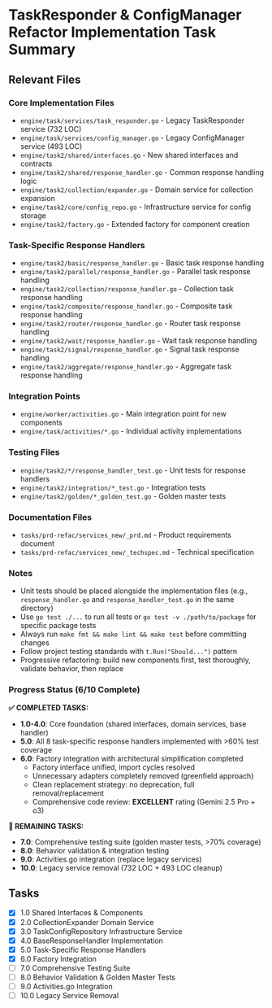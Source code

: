 # TaskResponder & ConfigManager Refactor Implementation Task Summary

## Relevant Files

### Core Implementation Files

- `engine/task/services/task_responder.go` - Legacy TaskResponder service (732 LOC)
- `engine/task/services/config_manager.go` - Legacy ConfigManager service (493 LOC)
- `engine/task2/shared/interfaces.go` - New shared interfaces and contracts
- `engine/task2/shared/response_handler.go` - Common response handling logic
- `engine/task2/collection/expander.go` - Domain service for collection expansion
- `engine/task2/core/config_repo.go` - Infrastructure service for config storage
- `engine/task2/factory.go` - Extended factory for component creation

### Task-Specific Response Handlers

- `engine/task2/basic/response_handler.go` - Basic task response handling
- `engine/task2/parallel/response_handler.go` - Parallel task response handling
- `engine/task2/collection/response_handler.go` - Collection task response handling
- `engine/task2/composite/response_handler.go` - Composite task response handling
- `engine/task2/router/response_handler.go` - Router task response handling
- `engine/task2/wait/response_handler.go` - Wait task response handling
- `engine/task2/signal/response_handler.go` - Signal task response handling
- `engine/task2/aggregate/response_handler.go` - Aggregate task response handling

### Integration Points

- `engine/worker/activities.go` - Main integration point for new components
- `engine/task/activities/*.go` - Individual activity implementations

### Testing Files

- `engine/task2/*/response_handler_test.go` - Unit tests for response handlers
- `engine/task2/integration/*_test.go` - Integration tests
- `engine/task2/golden/*_golden_test.go` - Golden master tests

### Documentation Files

- `tasks/prd-refac/services_new/_prd.md` - Product requirements document
- `tasks/prd-refac/services_new/_techspec.md` - Technical specification

### Notes

- Unit tests should be placed alongside the implementation files (e.g., `response_handler.go` and `response_handler_test.go` in the same directory)
- Use `go test ./...` to run all tests or `go test -v ./path/to/package` for specific package tests
- Always run `make fmt && make lint && make test` before committing changes
- Follow project testing standards with `t.Run("Should...")` pattern
- Progressive refactoring: build new components first, test thoroughly, validate behavior, then replace

### Progress Status (6/10 Complete)

**✅ COMPLETED TASKS:**

- **1.0-4.0**: Core foundation (shared interfaces, domain services, base handler)
- **5.0**: All 8 task-specific response handlers implemented with >60% test coverage
- **6.0**: Factory integration with architectural simplification completed
    - Factory interface unified, import cycles resolved
    - Unnecessary adapters completely removed (greenfield approach)
    - Clean replacement strategy: no deprecation, full removal/replacement
    - Comprehensive code review: **EXCELLENT** rating (Gemini 2.5 Pro + o3)

**🚧 REMAINING TASKS:**

- **7.0**: Comprehensive testing suite (golden master tests, >70% coverage)
- **8.0**: Behavior validation & integration testing
- **9.0**: Activities.go integration (replace legacy services)
- **10.0**: Legacy service removal (732 LOC + 493 LOC cleanup)

## Tasks

- [x] 1.0 Shared Interfaces & Components
- [x] 2.0 CollectionExpander Domain Service
- [x] 3.0 TaskConfigRepository Infrastructure Service
- [x] 4.0 BaseResponseHandler Implementation
- [x] 5.0 Task-Specific Response Handlers
- [x] 6.0 Factory Integration
- [ ] 7.0 Comprehensive Testing Suite
- [ ] 8.0 Behavior Validation & Golden Master Tests
- [ ] 9.0 Activities.go Integration
- [ ] 10.0 Legacy Service Removal
